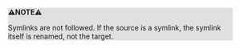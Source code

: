 <div style="margin:2em; background-color: #e0e0e0;">

<strong>⚠️NOTE️️️⚠️</strong>

Symlinks are not followed. If the source is a symlink, the symlink itself is renamed, not the target.
</div>

